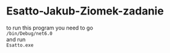 # Esatto-Jakub-Ziomek-zadanie
to run this program you need to go<br />
`/bin/Debug/net6.0`<br />
and run<br />
`Esatto.exe`
